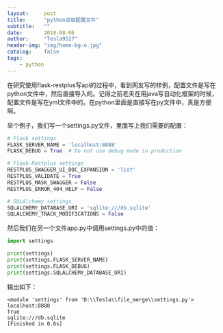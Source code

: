 ```yaml
---
layout:     post
title:      "python读取配置文件"
subtitle:   ""
date:       2018-08-06
author:     "Tesla9527"
header-img: "img/home-bg-o.jpg"
catalog:    false
tags:
    - python
---
```


在研究使用flask-restplus写api的过程中，看到网友写的样例，配置文件是写在python文件中，然后直接导入的。记得之前老夫在用java写自动化框架的时候，配置文件是写在yml文件中的。在python里面是直接写在py文件中，真是方便啊。

举个例子，我们写一个settings.py文件，里面写上我们需要的配置：
```python
# Flask settings
FLASK_SERVER_NAME = 'localhost:8888'
FLASK_DEBUG = True  # Do not use debug mode in production

# Flask-Restplus settings
RESTPLUS_SWAGGER_UI_DOC_EXPANSION = 'list'
RESTPLUS_VALIDATE = True
RESTPLUS_MASK_SWAGGER = False
RESTPLUS_ERROR_404_HELP = False

# SQLAlchemy settings
SQLALCHEMY_DATABASE_URI = 'sqlite:///db.sqlite'
SQLALCHEMY_TRACK_MODIFICATIONS = False
```

然后我们在另一个文件app.py中调用settings.py中的值：
```python
import settings

print(settings)
print(settings.FLASK_SERVER_NAME)
print(settings.FLASK_DEBUG)
print(settings.SQLALCHEMY_DATABASE_URI)
```

输出如下：
```
<module 'settings' from 'D:\\Tesla\\file_merge\\settings.py'>
localhost:8888
True
sqlite:///db.sqlite
[Finished in 0.6s]
```

